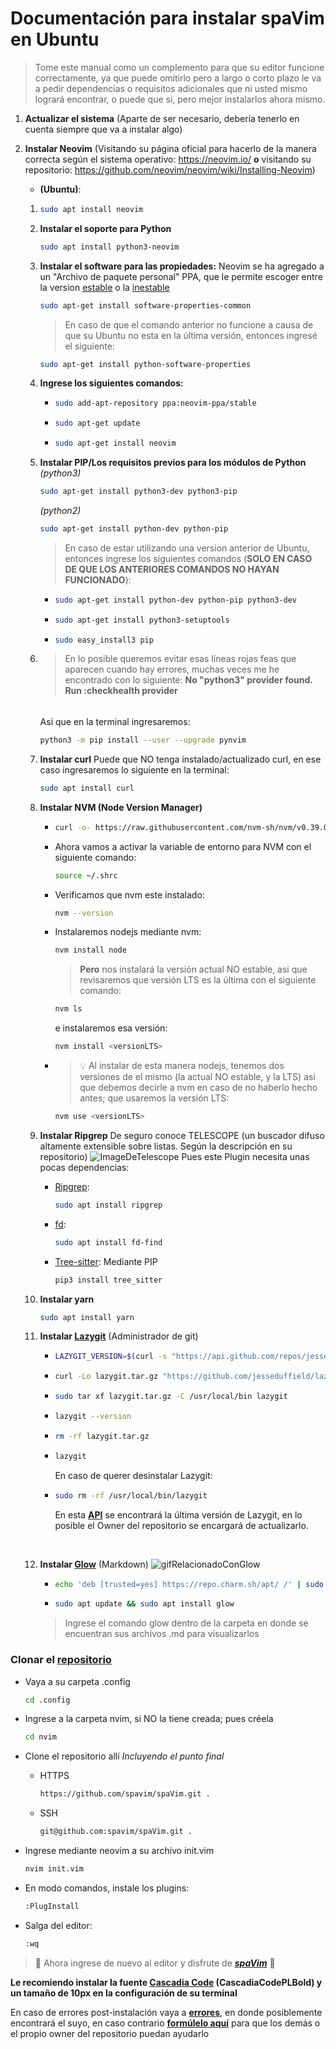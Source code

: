 # Documentación para instalar spaVim en Ubuntu
>Tome este manual como un complemento para que su editor funcione correctamente, ya que puede omitirlo pero a largo o corto plazo le va a pedir dependencias o requisitos adicionales que ni usted mismo logrará encontrar, o puede que si, pero mejor instalarlos ahora mismo.

1) **Actualizar el sistema** (Aparte de ser necesario, debería tenerlo en cuenta siempre que va a instalar algo)

2) **Instalar Neovim** (Visitando su página oficial para hacerlo de la manera correcta según el sistema operativo: https://neovim.io/ **o** visitando su repositorio: https://github.com/neovim/neovim/wiki/Installing-Neovim)
    - **(Ubuntu)**:
    1)
        ```sh
        sudo apt install neovim
        ```
    2)
        **Instalar el soporte para Python**
        ```sh
        sudo apt install python3-neovim
        ```
    3)
        **Instalar el software para las propiedades:**
        Neovim se ha agregado a un "Archivo de paquete personal" PPA, que le permite escoger entre la version [estable](https://launchpad.net/~neovim-ppa/+archive/ubuntu/stable) o la [inestable](https://launchpad.net/~neovim-ppa/+archive/ubuntu/unstable)
        
        ```sh
        sudo apt-get install software-properties-common
        ```
        
        >En caso de que el comando anterior no funcione a causa de que su Ubuntu no esta en la última versión, entonces ingresé el siguiente:
        ```sh
        sudo apt-get install python-software-properties
        ```
    
    4)  **Ingrese los siguientes comandos:**
    
        -
            ```sh
            sudo add-apt-repository ppa:neovim-ppa/stable
            ```
        
        -   
            ```sh
            sudo apt-get update
            ```
        
        -   
            ```sh
            sudo apt-get install neovim
            ```
    4)
        **Instalar PIP/Los requisitos previos para los módulos de Python**
        *(python3)*
        
        ```sh
        sudo apt-get install python3-dev python3-pip
        ```
        
        *(python2)*
        
        ```sh
        sudo apt-get install python-dev python-pip
        ```
        
        >En caso de estar utilizando una version anterior de Ubuntu, entonces ingrese los siguientes comandos (**SOLO EN CASO DE QUE LOS ANTERIORES COMANDOS NO HAYAN FUNCIONADO**):
        
        -
            ```sh
            sudo apt-get install python-dev python-pip python3-dev
            ```
        
        -
            ```sh
            sudo apt-get install python3-setuptools
            ```
        
        -
            ```sh
            sudo easy_install3 pip
            ```
    5)
        >En lo posible queremos evitar esas líneas rojas feas que aparecen cuando hay errores, muchas veces me he encontrado con lo siguiente: **No "python3" provider found. Run :checkhealth provider**
        ######
        Asi que en la terminal ingresaremos:
        ```sh
        python3 -m pip install --user --upgrade pynvim
        ```
    6)  **Instalar curl**
        Puede que NO tenga instalado/actualizado curl, en ese caso ingresaremos lo siguiente en la terminal:
        ```sh
        sudo apt install curl
        ```
    
    7)  **Instalar NVM (Node Version Manager)**
        
        -
            ```sh
            curl -o- https://raw.githubusercontent.com/nvm-sh/nvm/v0.39.0/install.sh | sh
            ```
        
        -   Ahora vamos a activar la variable de entorno para NVM con el siguiente comando:
            
            ```sh
            source ~/.shrc
            ```
        
        -   Verificamos que nvm este instalado:
            
            ```sh
            nvm --version
            ```
        
        - Instalaremos nodejs mediante nvm:
            ```sh
            nvm install node
            ```
            > **Pero** nos instalará la versión actual NO estable, asi que revisaremos que versión LTS es la última con el siguiente comando:
        
            ```sh
            nvm ls
            ```
            e instalaremos esa versión:
            ```sh
            nvm install <versionLTS>
            ```
        -   >💡 Al instalar de esta manera nodejs, tenemos dos versiones de el mismo (la actual NO estable, y la LTS) asi que debemos decirle a nvm en caso de no haberlo hecho antes; que usaremos la versión LTS:
            
            ```sh
            nvm use <versionLTS>
            ```
    8)  **Instalar Ripgrep**
        De seguro conoce TELESCOPE (un buscador difuso altamente extensible sobre listas. Según la descripción en su repositorio)
        ![ImageDeTelescope](https://camo.githubusercontent.com/3d59e34d1f406890adf620546d3d97017ce0aacda034b1788c66fa872f192134/68747470733a2f2f692e696d6775722e636f6d2f5454546a6136742e676966)
        Pues este Plugin necesita unas pocas dependencias:
        - [Ripgrep](https://github.com/BurntSushi/ripgrep):
            
            ```sh
            sudo apt install ripgrep
            ```
        
        - [fd](https://github.com/sharkdp/fd#installation):
            
            ```sh
            sudo apt install fd-find
            ```
        
        - [Tree-sitter](https://pypi.org/project/tree-sitter/):
            Mediante PIP
            
            ```sh
            pip3 install tree_sitter
            ```
    
    9)  **Instalar yarn**
        
        ```sh
        sudo apt install yarn
        ```
    
    10) **Instalar [Lazygit](https://github.com/jesseduffield/lazygit)** (Administrador de git)
        
        -
            ```sh
            LAZYGIT_VERSION=$(curl -s "https://api.github.com/repos/jesseduffield/lazygit/releases/latest" | grep -Po '"tag_name": "v\K[0-35.]+')
            ```


        -
            ```sh
            curl -Lo lazygit.tar.gz "https://github.com/jesseduffield/lazygit/releases/latest/download/lazygit_${LAZYGIT_VERSION}_Linux_x86_64.tar.gz"
            ```


        -
            ```sh
            sudo tar xf lazygit.tar.gz -C /usr/local/bin lazygit
            ```


        -
            ```sh
            lazygit --version
            ```


        -
            ```sh
            rm -rf lazygit.tar.gz
            ```


        -
            ```sh
            lazygit
            ```


            En caso de querer desinstalar Lazygit:
        -
            ```sh
            sudo rm -rf /usr/local/bin/lazygit
            ```

            En esta **[API](https://api.github.com/repos/jesseduffield/lazygit/releases/latest)** se encontrará la última versión de Lazygit, en lo posible el Owner del repositorio se encargará de actualizarlo.
            
            <br>
        
    11) **Instalar [Glow](https://github.com/charmbracelet/glow)** (Markdown)
        ![gifRelacionadoConGlow](https://camo.githubusercontent.com/bd591b74af8a6991894c8a84ab8d48f05ce7f66975b325d31f6954c836ddab27/68747470733a2f2f73747566662e636861726d2e73682f676c6f772f676c6f772d312e332d747261696c65722d6769746875622e676966)
        
        -
            ```sh
            echo 'deb [trusted=yes] https://repo.charm.sh/apt/ /' | sudo tee /etc/apt/sources.list.d/charm.list
            ```
        
        -
            ```sh
            sudo apt update && sudo apt install glow
            ```
        > Ingrese el comando glow dentro de la carpeta en donde se encuentran sus archivos .md para visualizarlos 
        

### Clonar el [repositorio](https://github.com/spavim/spaVim)
- Vaya a su carpeta .config
    
    ```sh
    cd .config
    ```
- Ingrese a la carpeta nvim, si NO la tiene creada; pues créela
    ```sh
    cd nvim
    ```
- Clone el repositorio allí
    *Incluyendo el punto final*
    -   HTTPS
        ```sh
        https://github.com/spavim/spaVim.git .
        ```
    -   SSH
        ```sh
        git@github.com:spavim/spaVim.git .
        ```
- Ingrese mediante neovim a su archivo init.vim
    ```sh
    nvim init.vim
    ```
- En modo comandos, instale los plugins:
    ```sh
    :PlugInstall
    ```
- Salga del editor:
    ```sh
    :wq
    ```
>🎉 Ahora ingrese de nuevo al editor y disfrute de ***[spaVim](https://github.com/spavim/spaVim)*** 🎉

**Le recomiendo instalar la fuente [Cascadia Code](https://github.com/microsoft/cascadia-code/releases) (CascadiaCodePLBold) y un tamaño de 10px en la configuración de su terminal**

En caso de errores post-instalación vaya a **[errores](https://github.com/spavim/spaVim/blob/main/Errors/Errors.md)**, en donde posiblemente encontrará el suyo, en caso contrario **[formúlelo aquí](https://github.com/spavim/spaVim/discussions/categories/errors)** para que los demás o el propio owner del repositorio puedan ayudarlo
